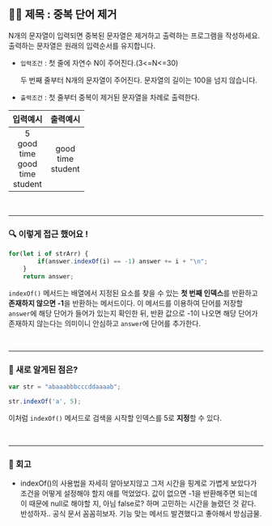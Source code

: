 ## ✍🏻 제목 : 중복 단어 제거
N개의 문자열이 입력되면 중복된 문자열은 제거하고 출력하는 프로그램을 작성하세요.출력하는 문자열은 원래의 입력순서를 유지합니다.

- `입력조건` : 첫 줄에 자연수 N이 주어진다.(3<=N<=30)

    두 번째 줄부터 N개의 문자열이 주어진다. 문자열의 길이는 100을 넘지 않습니다.


- `출력조건` : 첫 줄부터 중복이 제거된 문자열을 차례로 출력한다.

|입력예시|출력예시|
|:------:|:----:|
|5</br>good</br>time</br>good</br>time</br>student|good</br>time</br>student|


</br>

---

### 🔍 이렇게 접근 했어요 !

```javascript
for(let i of strArr) {
        if(answer.indexOf(i) == -1) answer += i + "\n";
    }
    return answer;
```
`indexOf()` 메서드는 배열에서 지정된 요소를 찾을 수 있는 **첫 번째 인덱스**를 반환하고 **존재하지 않으면 -1**을 반환하는 메서드이다. 이 메서드를 이용하여 단어를 저장할 `answer`에 해당 단어가 들어가 있는지 확인한 뒤, 반환 값으로 -1이 나오면 해당 단어가 존재하지 않는다는 의미이니 안심하고 `answer`에 단어를 추가한다.

</br>

---

### 🎉 새로 알게된 점은?
```javascript
var str = "abaaabbbcccddaaaab";

str.indexOf('a', 5);
```
이처럼 `indexOf()` 메서드로 검색을 시작할 인덱스를 5로 **지정**할 수 있다.

</br>

---

### 🐾 회고
- indexOf()의 사용법을 자세히 알아보지않고 그저 시간을 핑계로 가볍게 보았다가 조건을 어떻게 설정해야 할지 애를 먹었었다. 값이 없으면 -1을 반환해주면 되는데 이 때문에 null로 해야할 지, 아님 false로? 하며 고민하는 시간을 늘렸던 것 같다. 반성하자.. 공식 문서 꼼꼼히보자. 기능 맞는 메서드 발견했다고 좋아해서 방심금물.